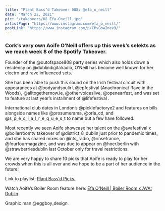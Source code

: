 ```yaml
---
title: "Plant Bass’d Takeover 008: @efa_o_neill"
date: "March 22, 2021"
pic: "/takeovers/08_Efa-Oneill.jpg"
artistPage: "https://www.instagram.com/efa_o_neill/"
postLink: "https://www.instagram.com/p/CMvGowInev9/"
---
```


### Cork’s very own Aoife O’Neill offers up this week’s selekts as we reach week 8 of the Spotify Takeover.

Founder of the @outofspace808 party series which also holds down a residency on @dublindigitalradio, O’Neill has become well known for her electro and rave influenced sets.

She has been able to push this sound on the Irish festival circuit with appearances at @bodyandsoulirl, @epfestival (Anachronica/ Rave in the Woods), @alltogethernow.ie, @othervoiceslive, @openearfest, and was set to feature at last year’s installment of @lifefestival .

International club dates in London’s @picklefactorye2 and features on bills alongside names like @prosumerama, @orla_cd, and @s_p_e_c_i_a_l_r_e_q_u_e_s_t to name but a few have followed.

Most recently we seen Aoife showcase her talent on the @avafestival x @boilerroomtv takeover of @district_8_dublin just prior to pandemic times, and she has shared mixes on @nts_radio, @rinsefrance, @fourfourmagazine, and was due to appear on @hoer.berlin with @strawberriesdublin last October only for travel restrictions.

We are very happy to share 10 picks that Aoife is ready to play for her crowds when this is all over and we hope to be a part of her audience in the future!

Link to playlist: <a role="button" class="btn btn-dark" href="https://open.spotify.com/playlist/5skAgzUfGmZLwrOPNLnGVf">Plant Bass'd Picks.</a>

Watch Aoife’s Boiler Room feature here:
[Efa O'Neill | Boiler Room x AVA: Dublin](https://www.youtube.com/watch?v=qtGDVV1AvLA)

Graphic man @eggboy_design.
